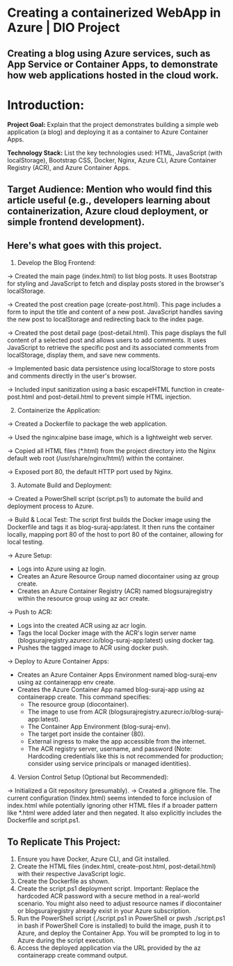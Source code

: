 # Creating a containerized WebApp in Azure | DIO Project
Creating a blog using Azure services, such as App Service or Container Apps, to demonstrate how web applications hosted in the cloud work.
---

# Introduction:

**Project Goal:** Explain that the project demonstrates building a simple web application (a blog) and deploying it as a container to Azure Container Apps.

**Technology Stack:** List the key technologies used: HTML, JavaScript (with localStorage), Bootstrap CSS, Docker, Nginx, Azure CLI, Azure Container Registry (ACR), and Azure Container Apps.

**Target Audience:** Mention who would find this article useful (e.g., developers learning about containerization, Azure cloud deployment, or simple frontend development).
---

## Here's what goes with this project.

1. Develop the Blog Frontend:

-> Created the main page (index.html) to list blog posts. It uses Bootstrap for styling and JavaScript to fetch and display posts stored in the browser's localStorage.

-> Created the post creation page (create-post.html). This page includes a form to input the title and content of a new post. JavaScript handles saving the new post to localStorage and redirecting back to the index page.

-> Created the post detail page (post-detail.html). This page displays the full content of a selected post and allows users to add comments. It uses JavaScript to retrieve the specific post and its associated comments from localStorage, display them, and save new comments.

-> Implemented basic data persistence using localStorage to store posts and comments directly in the user's browser.

-> Included input sanitization using a basic escapeHTML function in create-post.html and post-detail.html to prevent simple HTML injection.


2. Containerize the Application:

-> Created a Dockerfile to package the web application.

-> Used the nginx:alpine base image, which is a lightweight web server.

-> Copied all HTML files (*.html) from the project directory into the Nginx default web root (/usr/share/nginx/html/) within the container.

-> Exposed port 80, the default HTTP port used by Nginx.


3. Automate Build and Deployment:

-> Created a PowerShell script (script.ps1) to automate the build and deployment process to Azure.

-> Build & Local Test: The script first builds the Docker image using the Dockerfile and tags it as blog-suraj-app:latest. It then runs the container locally, mapping port 80 of the host to port 80 of the container, allowing for local testing.

-> Azure Setup:
* Logs into Azure using az login.
* Creates an Azure Resource Group named diocontainer using az group create.
* Creates an Azure Container Registry (ACR) named blogsurajregistry within the resource group using az acr create.

-> Push to ACR:
* Logs into the created ACR using az acr login.
* Tags the local Docker image with the ACR's login server name (blogsurajregistry.azurecr.io/blog-suraj-app:latest) using docker tag.
* Pushes the tagged image to ACR using docker push.

-> Deploy to Azure Container Apps:
* Creates an Azure Container Apps Environment named blog-suraj-env using az containerapp env create.
* Creates the Azure Container App named blog-suraj-app using az containerapp create. This command specifies:
    + The resource group (diocontainer).
    + The image to use from ACR (blogsurajregistry.azurecr.io/blog-suraj-app:latest).
    + The Container App Environment (blog-suraj-env).
    + The target port inside the container (80).
    + External ingress to make the app accessible from the internet.
    + The ACR registry server, username, and password (Note: Hardcoding credentials like this is not recommended for production; consider using service principals or managed identities).


4. Version Control Setup (Optional but Recommended):

-> Initialized a Git repository (presumably).
-> Created a .gitignore file. The current configuration (!index.html) seems intended to force inclusion of index.html while potentially ignoring other HTML files if a broader pattern like *.html were added later and then negated. It also explicitly includes the Dockerfile and script.ps1.


## To Replicate This Project:

1. Ensure you have Docker, Azure CLI, and Git installed.
2. Create the HTML files (index.html, create-post.html, post-detail.html) with their respective JavaScript logic.
3. Create the Dockerfile as shown.
4. Create the script.ps1 deployment script. Important: Replace the hardcoded ACR password with a secure method in a real-world scenario. You might also need to adjust resource names if diocontainer or blogsurajregistry already exist in your Azure subscription.
5. Run the PowerShell script (./script.ps1 in PowerShell or pwsh ./script.ps1 in bash if PowerShell Core is installed) to build the image, push it to Azure, and deploy the Container App. You will be prompted to log in to Azure during the script execution.
6. Access the deployed application via the URL provided by the az containerapp create command output.